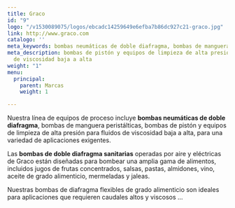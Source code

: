 ```yaml
---
title: Graco
id: "9"
logo: "/v1530089075/logos/ebcadc14259649e6efba7b86dc927c21-graco.jpg"
link: http://www.graco.com
catalogo: ''
meta_keywords: bombas neumáticas de doble diafragma, bombas de manguera peristálticas,
meta_description: bombas de pistón y equipos de limpieza de alta presión para fluidos
  de viscosidad baja a alta
weight: "1"
menu:
  principal:
    parent: Marcas
    weight: 1

---
```

Nuestra línea de equipos de proceso incluye **bombas neumáticas de doble diafragma**, bombas de manguera peristálticas, bombas de pistón y equipos de limpieza de alta presión para fluidos de viscosidad baja a alta, para una variedad de aplicaciones exigentes.

Las **bombas de doble diafragma sanitarias** operadas por aire y eléctricas de Graco están diseñadas para bombear una amplia gama de alimentos, incluidos jugos de frutas concentrados, salsas, pastas, almidones, vino, aceite de grado alimenticio, mermeladas y jaleas. 

Nuestras bombas de diafragma flexibles de grado alimenticio son ideales para aplicaciones que requieren caudales altos y viscosos ...